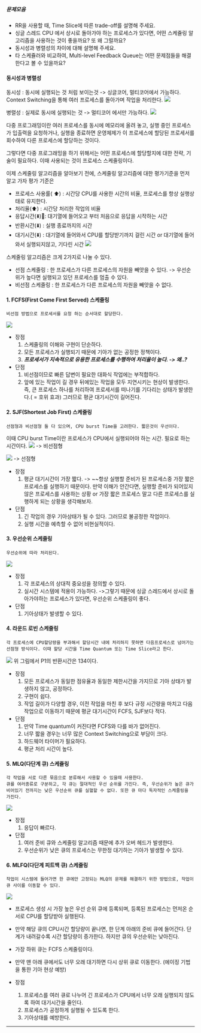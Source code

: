 ##### 문제모음
- RR을 사용할 때, Time Slice에 따른 trade-off를 설명해 주세요.
-   싱글 스레드 CPU 에서 상시로 돌아가야 하는 프로세스가 있다면, 어떤 스케쥴링 알고리즘을 사용하는 것이 좋을까요? 또 왜 그럴까요?
-   동시성과 병렬성의 차이에 대해 설명해 주세요.
-   타 스케쥴러와 비교하여, Multi-level Feedback Queue는 어떤 문제점들을 해결한다고 볼 수 있을까요?

#### 동시성과 병렬성
동시성 : 동시에 실행되는 것 처럼 보이는것 -> 싱글코어, 멀티코어에서 가능하다.
Context Switching을 통해 여러 프로세스를 돌아가며 작업을 처리한다.
![](https://i.imgur.com/JsmVqlI.png)

병렬성 : 실제로 동시에 실행되는 것 -> 멀티코어 에서만 가능하다.
![](https://i.imgur.com/U7Atk0q.png)


다중 프로그래밍이란 여러 프로세스를 동시에 메모리에 올려 놓고, 실행 중인 프로세스가 입출력을 요청하거나, 실행을 종료하면 운영체제가 이 프로세스에 할당된 프로세서를 회수하여 다른 프로세스에 할당하는 것이다. 

그렇다면 다중 프로그래밍을 하기 위해서는 어떤 프로세스에 할당할지에 대한 전략, 기술이 필요하다. 이때 사용되는 것이 프로세스 스케줄링이다. 

이제 스케줄링 알고리즘을 알아보기 전에, 스케줄링 알고리즘에 대한 평가기준을 먼저 알고 가자
평가 기준은
- 프로세스 사용률( ⬆️) : 시간당 CPU를 사용한 시간의 비율, 프로세스를 항상 실행상태로 유지한다.
- 처리율(⬆️) : 시간당 처리한 작업의 비율
- 응답시간(⬇️): 대기열에 들어오고 부터 처음으로 응답을 시작하는 시간
- 반환시간(⬇️) : 실행 종료까지의 시간
- 대기시간(⬇️) : 대기열에 들어와서 CPU를 할당받기까지 걸린 시간 or 대기열에 들어와서 실행되지않고, 기다린 시간
![](https://i.imgur.com/2SBMjDJ.png)


스케줄링 알고리즘은 크게 2가지로 나눌 수 있다.

- 선점 스케줄링 : 한 프로세스가 다른 프로세스의 자원을 빼앗을 수 있다. -> 우선순위가 높다면 실행되고 있던 프로세스를 멈출 수 있다.
- 비선점 스케줄링 : 한 프로세스가 다른 프로세스의 자원을 빼앗을 수 없다. 

#### 1. FCFS(First Come First Served) 스케줄링
	비선점 방법으로 프로세서를 요청 하는 순서대로 할당한다.
![](https://i.imgur.com/jgDU4zH.png)

- 장점
	1. 스케줄링의 이해와 구현이 단순하다.
	2. 모든 프로세스가 실행되기 때문에 기아가 없는 공정한 정책이다.
	3. ***프로세서가 지속적으로 유용한 프로세스를 수행하여 처리율이 높다. -> 왜..?***
- 단점
	1. 비선점이므로 빠른 답변이 필요한 대화식 작업에는 부적합하다.
	2. 앞에 있는 작업이 길 경우 뒤에있는 작업을 모두 지연시키는 현상이 발생한다.즉, 큰 프로세스 하나를 처리하여 프로세서를 떠나기를 기다리는 상태가 발생한다.( = 호위 효과) 그러므로 평균 대기시간이 길어진다.

#### 2. SJF(Shortest Job First) 스케줄링
	선점형과 비선점형 둘 다 있으며, CPU burst Time을 고려한다. 짧은것이 우선이다.

이때 CPU burst Time이란 프로세스가 CPU에서 실행되어야 하는 시간. 필요로 하는 시간이다.
![](https://i.imgur.com/a6LL76x.png)
	-> 비선점형

![](https://i.imgur.com/BIsP8gR.png)
	-> 선점형
	
- 장점
	1. 평균 대기시간이 가장 짧다. -> ~~항상 실행할 준비가 된 프로세스중 가장 짧은 프로세스를 실행하기 때문이다. 만약 이해가 안간다면, 실행할 준비가 되어있지 않은 프로세스를 사용하는 상황 or 가장 짧은 프로세스 말고 다른 프로세스를 실행하게 되는 상황을 생각해보자.
- 단점
	1. 긴 작업의 경우 기아상태가 될 수 있다. 그러므로 불공정한 작업이다.
	2. 실행 시간을 예측할 수 없어 비현실적이다.

#### 3. 우선순위 스케줄링
	우선순위에 따라 처리된다.
![](https://i.imgur.com/AYpsHk1.png)

- 장점
	1. 각 프로세스의 상대적 중요성을 정의할 수 있다. 
	2. 실시간 시스템에 적용이 가능하다. ->그렇기 때문에 싱글 스레드에서 상시로 돌아가야하는 프로세스가 있다면, 우선순위 스케줄링이 좋다.
- 단점
	1. 기아상태가 발생할 수 있다.

#### 4. 라운드 로빈 스케줄링
	각 프로세스에 CPU할당량을 부과해서 할당시간 내에 처리하지 못하면 다음프로세스로 넘어가는 선점형 방식이다. 이때 할당 시간을 Time Quantum 또는 Time Slice라고 한다.
![](https://i.imgur.com/Z3xRM9h.png)
위 그림에서 P1의 반환시간은 134이다.

- 장점
	1. 모든 프로세스가 동일한 점유율과 동일한 제한시간을 가지므로 기아 상태가 발생하지 않고, 공정하다.
	2. 구현이 쉽다.
	3. 작업 길이가 다양할 경우, 이전 작업을 마친 후 보다 규정 시간량을 마치고 다음 작업으로 이동하기 때문에 평균 대기시간이 FCFS, SJF보다 적다.
- 단점
	1. 만약 Time quantum이 커진다면 FCFS와 다를 바가 없어진다.
	2. 너무 짧을 경우는 너무 많은 Context Switching으로 부담이 크다.
	3. 하드웨어 타이머가 필요하다.
	4. 평균 처리 시간이 높다.

#### 5. MLQ(다단계 큐) 스케쥴링
	각 작업을 서로 다른 묶음으로 분류해서 사용할 수 있을때 사용한다.
	큐를 여러종류로 구분하고, 각 큐는 절대적인 우선 순위를 가진다. 즉, 우선순위가 높은 큐가 비어있기 전까지는 낮은 우선순위 큐를 실핼할 수 없다. 또한 큐 마다 독자적인 스케줄링을 가진다. 
![](https://i.imgur.com/VWSw19D.png)

- 장점
	1. 응답이 빠르다.
- 단점
	1. 여러 준비 큐와 스케줄링 알고리즘 때문에 추가 오버 헤드가 발생한다.
	2. 우선순위가 낮은 큐의 프로세스는 무한정 대기하는 기아가 발생할 수 있다.


#### 6. MLFQ(다단계 피트백 큐) 스케줄링
	작업이 시스템에 들어가면 한 큐에만 고정되는 MLQ의 문제를 해결하기 위한 방법으로, 작업이 큐 사이를 이동할 수 있다.

![](https://i.imgur.com/nwsSo9A.png)

- 프로세스 생성 시 가장 높은 우선 순위 큐에 등록되며, 등록된 프로세스는 먼저온 순서로 CPU를 할당받아 실행된다. 
- 만약 해당 큐의 CPU시간 할당량이 끝나면, 한 단계 아래의 준비 큐에 들어간다. 단계가 내려갈수록 시간 할당량이 증가한다. 하지만 큐의 우선순위는 낮아진다.
- 가장 하위 큐는 FCFS 스케줄링이다. 
- 만약 맨 아래 큐에서도 너무 오래 대기하면 다시 상위 큐로 이동한다. (에이징 기법을 통한 기아 현상 예방)

- 장점
	1. 프로세스를 여러 큐로 나누어 긴 프로세스가 CPU에서 너무 오래 실행되지 않도록 하여 대기시간을 줄인다.
	2. 프로세스가 공정하게 실행될 수 있도록 한다.
	3. 기아상태를 예방한다.


---

